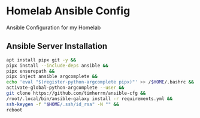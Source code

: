 
# Homelab Ansible Config

Ansible Configuration for my Homelab


## Ansible Server Installation

```bash
apt install pipx git -y &&
pipx install --include-deps ansible &&
pipx ensurepath &&
pipx inject ansible argcomplete &&
echo 'eval "$(register-python-argcomplete pipx)"' >> /$HOME/.bashrc &&
activate-global-python-argcomplete --user &&
git clone https://github.com/timherrm/ansible-cfg &&
/root/.local/bin/ansible-galaxy install -r requirements.yml &&
ssh-keygen -f "$HOME/.ssh/id_rsa" -N "" &&
reboot
```
    

